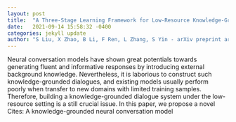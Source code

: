 ```yaml
---
layout: post
title:  "A Three-Stage Learning Framework for Low-Resource Knowledge-Grounded Dialogue Generation"
date:   2021-09-14 15:58:32 -0400
categories: jekyll update
author: "S Liu, X Zhao, B Li, F Ren, L Zhang, S Yin - arXiv preprint arXiv:2109.04096, 2021"
---
```

Neural conversation models have shown great potentials towards generating fluent and informative responses by introducing external background knowledge. Nevertheless, it is laborious to construct such knowledge-grounded dialogues, and existing models usually perform poorly when transfer to new domains with limited training samples. Therefore, building a knowledge-grounded dialogue system under the low-resource setting is a still crucial issue. In this paper, we propose a novel Cites: A knowledge-grounded neural conversation model